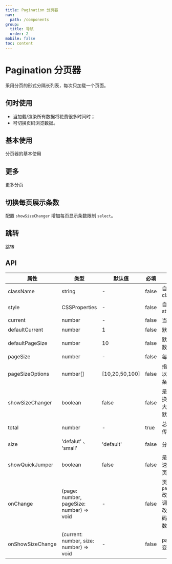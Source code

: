 ```yaml
---
title: Pagination 分页器
nav:
  path: /components
group:
  title: 导航
  order: 2
mobile: false
toc: content
---
```


# Pagination 分页器

采用分页的形式分隔长列表，每次只加载一个页面。

## 何时使用

- 当加载/渲染所有数据将花费很多时间时；
- 可切换页码浏览数据。

## 基本使用

分页器的基本使用

<code src='./demos/demo1.tsx'></code>

## 更多

更多分页

<code src='./demos/demo2.tsx'></code>

## 切换每页展示条数

配置 `showSizeChanger` 增加每页显示条数限制 `select`。

<code src="./demos/demo4.tsx"></code>

## 跳转

跳转

<code src='./demos/demo3.tsx'></code>

## API

| 属性             | 类型                                     | 默认值         | 必填  | 说明                                                       |
| ---------------- | ---------------------------------------- | -------------- | ----- | ---------------------------------------------------------- |
| className        | string                                   | -              | false | 自定义 className                                           |
| style            | CSSProperties                            | -              | false | 自定义 style                                               |
| current          | number                                   | -              | false | 当前页                                                     |
| defaultCurrent   | number                                   | 1              | false | 默认当前页                                                 |
| defaultPageSize  | number                                   | 10             | false | 默认每页条数                                               |
| pageSize         | number                                   | -              | false | 每页条数                                                   |
| pageSizeOptions  | number[]                                 | [10,20,50,100] | false | 指定每页可以显示多少条                                     |
| showSizeChanger  | boolean                                  | false          | false | 是否展示切换器，total 大于 50 时默认 true                  |
| total            | number                                   | -              | true  | 总条数，必传                                               |
| size             | 'defalut' 、 'small'                     | 'default'      | false | 分页器大小                                                 |
| showQuickJumper  | boolean                                  | false          | false | 是否可以快速跳转至某页                                     |
| onChange         | (page: number, pageSize: number) => void | -              | false | 页码或 `pageSize` 改变的回调，参数是改变后的页码及每页条数 |
| onShowSizeChange | (current: number, size: number) => void  | -              | false | pageSize 变化的回调                                        |
